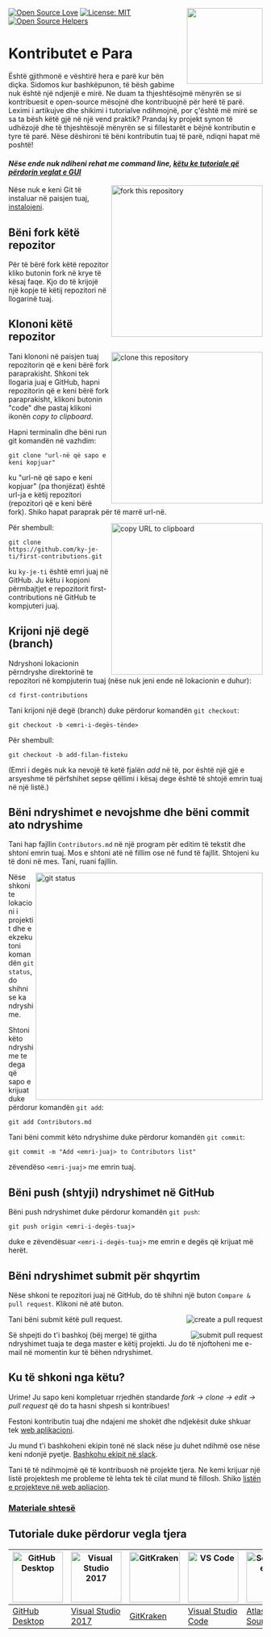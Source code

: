 [![Open Source Love](https://firstcontributions.github.io/open-source-badges/badges/open-source-v1/open-source.svg)](https://github.com/firstcontributions/open-source-badges)
[<img align="right" width="150" src="https://firstcontributions.github.io/assets/Readme/join-slack-team.png">](https://join.slack.com/t/firstcontributors/shared_invite/enQtNjkxNzQwNzA2MTMwLTVhMWJjNjg2ODRlNWZhNjIzYjgwNDIyZWYwZjhjYTQ4OTBjMWM0MmFhZDUxNzBiYzczMGNiYzcxNjkzZDZlMDM)
[![License: MIT](https://img.shields.io/badge/License-MIT-green.svg)](https://opensource.org/licenses/MIT)
[![Open Source Helpers](https://www.codetriage.com/roshanjossey/first-contributions/badges/users.svg)](https://www.codetriage.com/roshanjossey/first-contributions)


# Kontributet e Para


Është gjithmonë e vështirë hera e parë kur bën diçka. Sidomos kur bashkëpunon, të bësh gabime nuk është një ndjenjë e mirë. Ne duam ta thjeshtësojmë mënyrën se si kontribuesit e open-source mësojnë dhe kontribuojnë për herë të parë.
Leximi i artikujve dhe shikimi i tutorialve ndihmojnë, por ç'është më mirë se sa ta bësh këtë gjë në një vend praktik? Prandaj ky projekt synon të udhëzojë dhe të thjeshtësojë mënyrën se si fillestarët e bëjnë kontributin e tyre të parë. Nëse dëshironi të bëni kontributin tuaj të parë, ndiqni hapat më poshtë!

#### *Nëse ende nuk ndiheni rehat me command line, [këtu ke tutoriale që përdorin veglat e GUI]( #tutorials-using-other-tools )*

<img align="right" width="300" src="https://firstcontributions.github.io/assets/Readme/fork.png" alt="fork this repository" />

Nëse nuk e keni Git të instaluar në paisjen tuaj, [instalojeni]( https://help.github.com/articles/set-up-git/).

## Bëni fork këtë repozitor

Për të bërë fork këtë repozitor kliko butonin fork në krye të kësaj faqe. Kjo do të krijojë një kopje të këtij repozitori në llogarinë tuaj.

## Klononi këtë repozitor

<img align="right" width="300" src="https://firstcontributions.github.io/assets/Readme/clone.png" alt="clone this repository" />

Tani klononi në paisjen tuaj repozitorin që e keni bërë fork paraprakisht. Shkoni tek llogaria juaj e GitHub, hapni repozitorin që e keni bërë fork paraprakisht, klikoni butonin "code" dhe pastaj klikoni ikonën *copy to clipboard*.

Hapni terminalin dhe bëni run git komandën në vazhdim:

```
git clone "url-në që sapo e keni kopjuar"
```
ku "url-në që sapo e keni kopjuar" (pa thonjëzat) është url-ja e këtij repozitori (repozitori që e keni bërë fork). Shiko hapat paraprak për të marrë url-në.

<img align="right" width="300" src="https://firstcontributions.github.io/assets/Readme/copy-to-clipboard.png" alt="copy URL to clipboard" />

Për shembull:
```
git clone https://github.com/ky-je-ti/first-contributions.git
```
ku `ky-je-ti` është emri juaj në GitHub. Ju këtu i kopjoni përmbajtjet e repozitorit first-contributions në GitHub te kompjuteri juaj.

## Krijoni një degë (branch)

Ndryshoni lokacionin përndryshe direktorinë te repozitori në kompjuterin tuaj (nëse nuk jeni ende në lokacionin e duhur):

```
cd first-contributions
```
Tani krijoni një degë (branch) duke përdorur komandën `git checkout`:
```
git checkout -b <emri-i-degës-tënde>
```

Për shembull:
```
git checkout -b add-filan-fisteku
```
(Emri i degës nuk ka nevojë të ketë fjalën *add* në të, por është një gjë e arsyeshme të përfshihet sepse qëllimi i kësaj dege është të shtojë emrin tuaj në një listë.)

## Bëni ndryshimet e nevojshme dhe bëni commit ato ndryshime

Tani hap fajllin `Contributors.md` në një program për editim të tekstit dhe shtoni emrin tuaj. Mos e shtoni atë në fillim ose në fund të fajllit. Shtojeni ku të doni në mes. Tani, ruani fajllin.

<img align="right" width="450" src="https://firstcontributions.github.io/assets/Readme/git-status.png" alt="git status" />


Nëse shkoni te lokacioni i projektit dhe e ekzekutoni komandën `git status`, do shihni se ka ndryshime.


Shtoni këto ndryshime te dega që sapo e krijuat duke përdorur komandën `git add`:

```
git add Contributors.md
```

Tani bëni commit këto ndryshime duke përdorur komandën `git commit`:
```
git commit -m "Add <emri-juaj> to Contributors list"
```
zëvendëso `<emri-juaj>` me emrin tuaj.

## Bëni push (shtyji) ndryshimet në GitHub

Bëni push ndryshimet duke përdorur komandën `git push`: 
```
git push origin <emri-i-degës-tuaj>
```
duke e zëvendësuar `<emri-i-degës-tuaj>` me emrin e degës që krijuat më herët.

## Bëni ndryshimet submit për shqyrtim

Nëse shkoni te repozitori juaj në GitHub, do të shihni një buton `Compare & pull request`. Klikoni në atë buton.

<img style="float: right;" src="https://firstcontributions.github.io/assets/Readme/compare-and-pull.png" alt="create a pull request" />

Tani bëni submit këtë pull request.

<img style="float: right;" src="https://firstcontributions.github.io/assets/Readme/submit-pull-request.png" alt="submit pull request" />

Së shpejti do t'i bashkoj (bëj merge) të gjitha ndryshimet tuaja te dega master e këtij projekti. Ju do të njoftoheni me e-mail në momentin kur të bëhen ndryshimet.

## Ku të shkoni nga këtu?

Urime!  Ju sapo keni kompletuar rrjedhën standarde  _fork -> clone -> edit -> pull request_ që do ta hasni shpesh si kontribues!

Festoni kontributin tuaj dhe ndajeni me shokët dhe ndjekësit duke shkuar tek  [web aplikacioni](https://firstcontributions.github.io/#social-share).

Ju mund t'i bashkoheni ekipin tonë në slack nëse ju duhet ndihmë ose nëse keni ndonjë pyetje. [Bashkohu ekipit në slack](https://join.slack.com/t/firstcontributors/shared_invite/enQtNjkxNzQwNzA2MTMwLTVhMWJjNjg2ODRlNWZhNjIzYjgwNDIyZWYwZjhjYTQ4OTBjMWM0MmFhZDUxNzBiYzczMGNiYzcxNjkzZDZlMDM).

Tani të të ndihmojmë që të kontribuosh në projekte tjera. Ne kemi krijuar një listë projektesh me probleme të lehta tek të cilat mund të fillosh. Shiko [listën e projekteve në web apliacion](https://firstcontributions.github.io/#project-list).

### [Materiale shtesë](additional-material/git_workflow_scenarios/additional-material.md)


## Tutoriale duke përdorur vegla tjera

| <a href="github-desktop-tutorial.md"><img alt="GitHub Desktop" src="https://desktop.github.com/images/desktop-icon.svg" width="100"></a> | <a href="github-windows-vs2017-tutorial.md"><img alt="Visual Studio 2017" src="https://upload.wikimedia.org/wikipedia/commons/c/cd/Visual_Studio_2017_Logo.svg" width="100"></a> | <a href="../gitkraken-tutorial.md"><img alt="GitKraken" src="https://firstcontributions.github.io/assets/Readme/gk-icon.png" width="100"></a>| <a href="github-windows-vs-code-tutorial.md"><img alt="VS Code" src="https://upload.wikimedia.org/wikipedia/commons/2/2d/Visual_Studio_Code_1.18_icon.svg" width=100></a> | <a href="sourcetree-macos-tutorial.md"><img alt="Sourcetree App" src="https://wac-cdn.atlassian.com/dam/jcr:81b15cde-be2e-4f4a-8af7-9436f4a1b431/Sourcetree-icon-blue.svg" width=100></a> | <a href="github-windows-intellij-tutorial.md"><img alt="IntelliJ IDEA" src="https://upload.wikimedia.org/wikipedia/commons/d/d5/IntelliJ_IDEA_Logo.svg" width=100></a> |
| ------------------------------------------------------------ | ------------------------------------------------------------ | ------------------------------------------------------------ | ------------------------------------------------------------ | ------------------------------------------------------------ | ------------------------------------------------------------ |
| [GitHub Desktop](gui-tool-tutorials/github-desktop-tutorial.md)                 | [Visual Studio 2017](gui-tool-tutorials/github-windows-vs2017-tutorial.md)      | [GitKraken](gui-tool-tutorials/gitkraken-tutorial.md)                           | [Visual Studio Code](gui-tool-tutorials/github-windows-vs-code-tutorial.md)     | [Atlassian Sourcetree](gui-tool-tutorials/sourcetree-macos-tutorial.md)         | [IntelliJ IDEA](gui-tool-tutorials/github-windows-intellij-tutorial.md)         |

